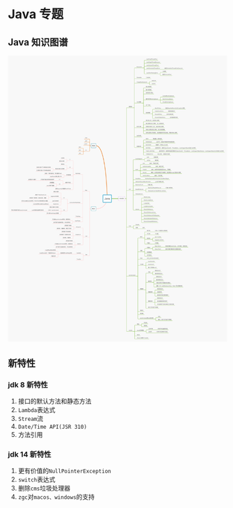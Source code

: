 # Java 专题

## Java 知识图谱

![java](./java/java.jpg)

## 新特性

### jdk 8 新特性

1. 接口的默认方法和静态方法
2. `Lambda`表达式
3. `Stream`流
4. `Date/Time API(JSR 310)`
5. 方法引用

### jdk 14 新特性

1. 更有价值的`NullPointerException`
2. `switch`表达式
3. 删除`cms`垃圾处理器
4. `zgc`对`macos、windows`的支持